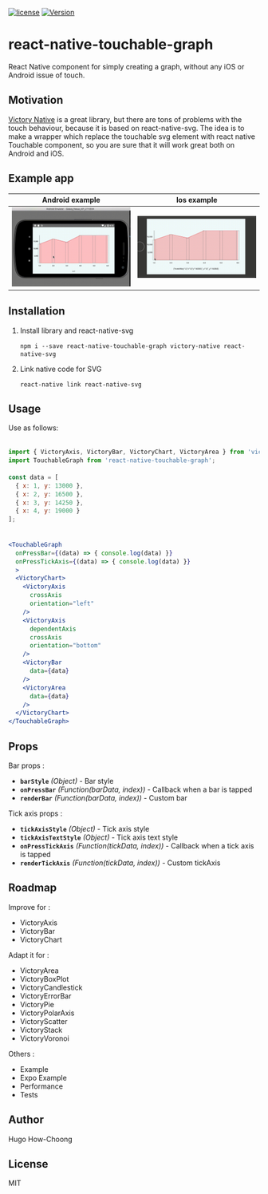 [![license](https://img.shields.io/github/license/mashape/apistatus.svg)]()
[![Version](https://img.shields.io/npm/v/react-native-touchable-graph.svg)](https://www.npmjs.com/package/react-native-touchable-graph)

# react-native-touchable-graph

React Native component for simply creating a graph, without any iOS or Android issue of touch.

## Motivation

<a href="https://github.com/FormidableLabs/victory-native" target="_blank">Victory Native</a> is a great library, but there are tons of problems with the touch behaviour, because it is based on react-native-svg.
The idea is to make a wrapper which replace the touchable svg element with react native Touchable component, so you are sure that it will work great both on Android and iOS.

## Example app

Android example            |  Ios example
:-------------------------:|:-------------------------:
![](./AndroidGraph.gif?raw=true)  |  ![](./iosGraph.gif?raw=true)


## Installation

1. Install library and react-native-svg

	```
	npm i --save react-native-touchable-graph victory-native react-native-svg
	```
2. Link native code for SVG

	```
	react-native link react-native-svg
	```

## Usage

Use as follows:

```jsx

import { VictoryAxis, VictoryBar, VictoryChart, VictoryArea } from 'victory-native'
import TouchableGraph from 'react-native-touchable-graph';

const data = [
  { x: 1, y: 13000 },
  { x: 2, y: 16500 },
  { x: 3, y: 14250 },
  { x: 4, y: 19000 }
];


<TouchableGraph
  onPressBar={(data) => { console.log(data) }}
  onPressTickAxis={(data) => { console.log(data) }}
  >
  <VictoryChart>
    <VictoryAxis
      crossAxis
      orientation="left"
    />
    <VictoryAxis 
      dependentAxis
      crossAxis
      orientation="bottom"
    />
    <VictoryBar
      data={data}
    />
    <VictoryArea
      data={data}
    />
  </VictoryChart>
</TouchableGraph>
```

## Props

Bar props :

* **`barStyle`** _(Object)_ - Bar style 
* **`onPressBar`** _(Function(barData, index))_ - Callback when a bar is tapped
* **`renderBar`** _(Function(barData, index))_ - Custom bar

Tick axis props :

* **`tickAxisStyle`** _(Object)_ - Tick axis style 
* **`tickAxisTextStyle`** _(Object)_ - Tick axis text style 
* **`onPressTickAxis`** _(Function(tickData, index))_ - Callback when a tick axis is tapped
* **`renderTickAxis`** _(Function(tickData, index))_ - Custom tickAxis


## Roadmap

Improve for : 
* VictoryAxis
* VictoryBar
* VictoryChart

Adapt it for : 
* VictoryArea
* VictoryBoxPlot
* VictoryCandlestick
* VictoryErrorBar
* VictoryPie
* VictoryPolarAxis
* VictoryScatter
* VictoryStack
* VictoryVoronoi

Others : 
* Example
* Expo Example
* Performance
* Tests


## Author

Hugo How-Choong

## License

MIT
